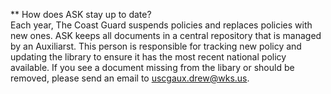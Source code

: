 
** How does ASK stay up to date?  
Each year, The Coast Guard suspends policies and replaces policies with new ones. ASK keeps all documents in a central repository that is managed by an Auxiliarst. This person is responsible for tracking new policy and updating the library to ensure it has the most recent national policy available. If you see a document missing from the libary or should be removed, please send an email to uscgaux.drew@wks.us.